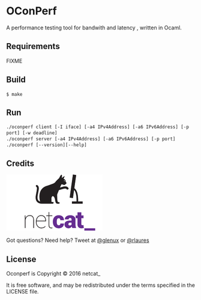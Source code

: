 OConPerf
========

A performance testing tool for bandwith and latency , written in Ocaml.


Requirements
------------

FIXME

Build
-----



    $ make 


Run
---

    ./oconperf client [-I iface] [-a4 IPv4Address] [-a6 IPv6Address] [-p port] [-w deadline]
    ./oconperf server [-a4 IPv4Address] [-a6 IPv6Address] [-p port]
    ./oconperf [--version][--help]


Credits
-------

![netcat\_](netcat-logo-256.png)

Got questions? Need help? Tweet at [@glenux](http://twitter.com/glenux) or [@rlaures](http://twitter.com/shamox)



License
-------

Oconperf is Copyright © 2016 netcat\_

It is free software, and may be redistributed under the terms specified in the LICENSE file.

